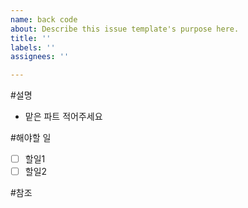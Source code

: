 ```yaml
---
name: back code
about: Describe this issue template's purpose here.
title: ''
labels: ''
assignees: ''

---
```


#설명
- 맡은 파트 적어주세요

#해야할 일
- [ ] 할일1
- [ ] 할일2

#참조
